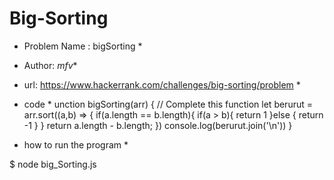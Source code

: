 # Big-Sorting

* Problem Name : bigSorting *

* Author: _mfv_*

* url: https://www.hackerrank.com/challenges/big-sorting/problem *

* code *
unction bigSorting(arr) {
    // Complete this function
    let berurut = arr.sort((a,b) => {
        if(a.length == b.length){
            if(a > b){
                return 1
            }else {
                return -1
            }
        }
        return a.length - b.length;
    })
        console.log(berurut.join('\n'))
    }

* how to run the program *

$ node big_Sorting.js
